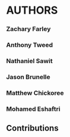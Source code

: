 # AUTHORS

### Zachary Farley
### Anthony Tweed
### Nathaniel Sawit
### Jason Brunelle
### Matthew Chickoree
### Mohamed Eshaftri

## Contributions
